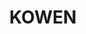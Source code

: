 ---
lastmod: '2025-04-06T06:05:20+00:00'
latitude: -35.381752
layout: suburb
longitude: 149.176445
postcode: '2620'
state: ACT
title: KOWEN
url: /act/kowen/
---